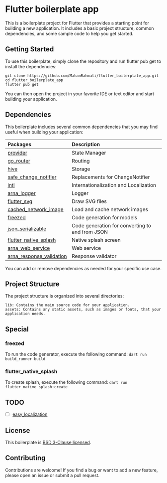 # Flutter boilerplate app

This is a boilerplate project for Flutter that provides a starting point for building a new application. It includes a basic project structure, common dependencies, and some sample code to help you get started.

## Getting Started

To use this boilerplate, simply clone the repository and run flutter pub get to install the dependencies:

```
git clone https://github.com/MahanRahmati/flutter_boilerplate_app.git
cd flutter_boilerplate_app
flutter pub get
```

You can then open the project in your favorite IDE or text editor and start building your application.

## Dependencies

This boilerplate includes several common dependencies that you may find useful when building your application:

| Packages                                                                      | Description                                     |
| :---------------------------------------------------------------------------- | :---------------------------------------------- |
| [provider](https://pub.dev/packages/provider/)                                | State Manager                                   |
| [go_router](https://pub.dev/packages/go_router/)                              | Routing                                         |
| [hive](https://pub.dev/packages/hive/)                                        | Storage                                         |
| [safe_change_notifier](https://pub.dev/packages/safe_change_notifier/)        | Replacements for ChangeNotifier                 |
| [intl](https://pub.dev/packages/intl/)                                        | Internationalization and Localization           |
| [arna_logger](https://pub.dev/packages/arna_logger/)                          | Logger                                          |
| [flutter_svg](https://pub.dev/packages/flutter_svg/)                          | Draw SVG files                                  |
| [cached_network_image](https://pub.dev/packages/cached_network_image/)        | Load and cache network images                   |
| [freezed](https://pub.dev/packages/freezed/)                                  | Code generation for models                      |
| [json_serializable](https://pub.dev/packages/json_serializable/)              | Code generation for converting to and from JSON |
| [flutter_native_splash](https://pub.dev/packages/flutter_native_splash/)      | Native splash screen                            |
| [arna_web_service](https://pub.dev/packages/arna_web_service)                 | Web service                                     |
| [arna_response_validation](https://pub.dev/packages/arna_response_validation) | Response validator                              |

You can add or remove dependencies as needed for your specific use case.

## Project Structure

The project structure is organized into several directories:

    lib: Contains the main source code for your application.
    assets: Contains any static assets, such as images or fonts, that your application needs.

## Special

### freezed

To run the code generator, execute the following command: `dart run build_runner build`

### flutter_native_splash

To create splash, execute the following command: `dart run flutter_native_splash:create`

## TODO

- [ ] [easy_localization](https://pub.dev/packages/easy_localization)

## License

This boilerplate is [BSD 3-Clause licensed](./LICENSE).

## Contributing

Contributions are welcome! If you find a bug or want to add a new feature, please open an issue or submit a pull request.
